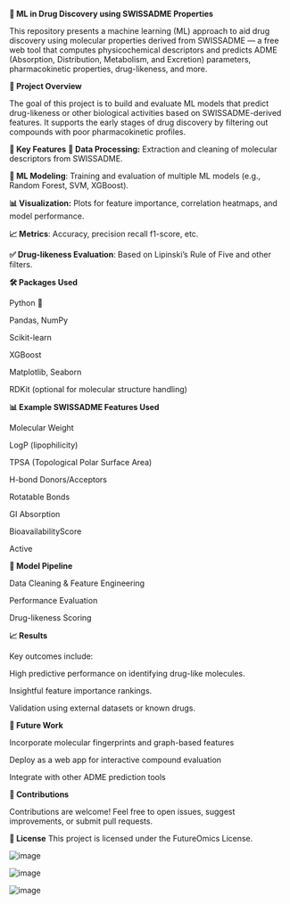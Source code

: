 **🧬 ML in Drug Discovery using SWISSADME Properties**

This repository presents a machine learning (ML) approach to aid drug discovery using molecular properties derived from SWISSADME — a free web tool that computes physicochemical descriptors and predicts ADME (Absorption, Distribution, Metabolism, and Excretion) parameters, pharmacokinetic properties, drug-likeness, and more.

**🚀 Project Overview**

The goal of this project is to build and evaluate ML models that predict drug-likeness or other biological activities based on SWISSADME-derived features. It supports the early stages of drug discovery by filtering out compounds with poor pharmacokinetic profiles.

**🧪 Key Features**
**🧾 Data Processing:** Extraction and cleaning of molecular descriptors from SWISSADME.

**🤖 ML Modeling**: Training and evaluation of multiple ML models (e.g., Random Forest, SVM, XGBoost).

**📊 Visualization:** Plots for feature importance, correlation heatmaps, and model performance.

**📈 Metrics**: Accuracy, precision    recall  f1-score, etc.

**✅ Drug-likeness Evaluation**: Based on Lipinski’s Rule of Five and other filters.

**🛠️ Packages Used**

Python 🐍

Pandas, NumPy

Scikit-learn

XGBoost

Matplotlib, Seaborn

RDKit (optional for molecular structure handling)


**📊 Example SWISSADME Features Used**

Molecular Weight

LogP (lipophilicity)

TPSA (Topological Polar Surface Area)

H-bond Donors/Acceptors

Rotatable Bonds

GI Absorption

BioavailabilityScore	

Active



**🧠 Model Pipeline**

Data Cleaning & Feature Engineering

Performance Evaluation

Drug-likeness Scoring

**📈 Results**

Key outcomes include:

High predictive performance on identifying drug-like molecules.

Insightful feature importance rankings.

Validation using external datasets or known drugs.

**📌 Future Work**

Incorporate molecular fingerprints and graph-based features

Deploy as a web app for interactive compound evaluation

Integrate with other ADME prediction tools

**🙌 Contributions**

Contributions are welcome! Feel free to open issues, suggest improvements, or submit pull requests.

**📄 License**
This project is licensed under the FutureOmics License.


![image](https://github.com/user-attachments/assets/881df426-42e4-4756-86b9-23e4f923bced)



![image](https://github.com/user-attachments/assets/5b153ce1-3a8b-47a0-8427-479780791e23)


![image](https://github.com/user-attachments/assets/f1e7069d-22b0-4c8b-8623-ccbfbd510ffb)

